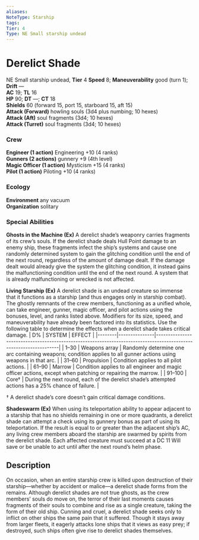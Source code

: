 ```yaml
---
aliases: 
NoteType: Starship
tags: 
Tier: 4
Type: NE Small starship undead
---
```


# Derelict Shade

NE Small starship undead, **Tier** 4 
**Speed** 8; **Maneuverability** good (turn 1); **Drift** —  
**AC** 19; **TL** 16  
**HP** 90; **DT** —; **CT** 18  
**Shields** 60 (forward 15, port 15, starboard 15, aft 15)  
**Attack (Forward)** howling souls (3d4 plus numbing; 10 hexes)  
**Attack (Aft)** soul fragments (3d4; 10 hexes)  
**Attack (Turret)** soul fragments (3d4; 10 hexes)

### Crew

**Engineer (1 action)** Engineering +10 (4 ranks)  
**Gunners (2 actions)** gunnery +9 (4th level)  
**Magic Officer (1 action)** Mysticism +15 (4 ranks)  
**Pilot (1 action)** Piloting +10 (4 ranks)

### Ecology

**Environment** any vacuum  
**Organization** solitary

### Special Abilities

**Ghosts in the Machine (Ex)** A derelict shade’s weaponry carries fragments of its crew’s souls. If the derelict shade deals Hull Point damage to an enemy ship, these fragments infect the ship’s systems and cause one randomly determined system to gain the glitching condition until the end of the next round, regardless of the amount of damage dealt. If the damage dealt would already give the system the glitching condition, it instead gains the malfunctioning condition until the end of the next round. A system that is already malfunctioning or wrecked is not affected.  
  
**Living Starship (Ex)** A derelict shade is an undead creature so immense that it functions as a starship (and thus engages only in starship combat). The ghostly remnants of the crew members, functioning as a unified whole, can take engineer, gunner, magic officer, and pilot actions using the bonuses, level, and ranks listed above. Modifiers for its size, speed, and maneuverability have already been factored into its statistics. Use the following table to determine the effects when a derelict shade takes critical damage.
| D%     | SYSTEM        | EFFECT                                                                                                            |
|--------|---------------|-------------------------------------------------------------------------------------------------------------------|
| 1–30   | Weapons array | Randomly determine one arc containing weapons; condition applies to all gunner actions using weapons in that arc. |
| 31–60  | Propulsion    | Condition applies to all pilot actions.                                                                           |
| 61–90  | Marrow        | Condition applies to all engineer and magic officer actions, except when patching or repairing the marrow.        |
| 91–100 | Core†         | During the next round, each of the derelict shade’s attempted actions has a 25% chance of failure.                |


† A derelict shade’s core doesn’t gain critical damage conditions.  
  
**Shadeswarm (Ex)** When using its teleportation ability to appear adjacent to a starship that has no shields remaining in one or more quadrants, a derelict shade can attempt a check using its gunnery bonus as part of using its teleportation. If the result is equal to or greater than the adjacent ship’s AC, any living crew members aboard the starship are swarmed by spirits from the derelict shade. Each affected creature must succeed at a DC 11 Will save or be unable to act until after the next round’s helm phase.

## Description

On occasion, when an entire starship crew is killed upon destruction of their starship—whether by accident or malice—a derelict shade forms from the remains. Although derelict shades are not true ghosts, as the crew members’ souls do move on, the terror of their last moments causes fragments of their souls to combine and rise as a single creature, taking the form of their old ship. Cunning and cruel, a derelict shade seeks only to inflict on other ships the same pain that it suffered. Though it stays away from larger fleets, it eagerly attacks lone ships that it views as easy prey; if destroyed, such ships often give rise to derelict shades themselves.
